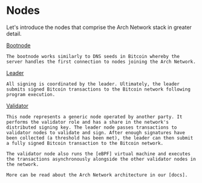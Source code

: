 # Nodes

Let's introduce the nodes that comprise the Arch Network stack in greater detail.

[Bootnode]

    The bootnode works similarly to DNS seeds in Bitcoin whereby the server handles the first connection to nodes joining the Arch Network.

[Leader]

    All signing is coordinated by the leader. Ultimately, the leader submits signed Bitcoin transactions to the Bitcoin network following program execution.
    
[Validator]
  
    This node represents a generic node operated by another party. It performs the validator role and has a share in the network's distributed signing key. The leader node passes transactions to validator nodes to validate and sign. After enough signatures have been collected (a threshold has been met), the leader can then submit a fully signed Bitcoin transaction to the Bitcoin network.

    The validator node also runs the [eBPF] virtual machine and executes the transactions asynchronously alongside the other validator nodes in the network.
    
    More can be read about the Arch Network architecture in our [docs].

[docs]: https://docs.arch.network
[eBPF]: https://ebpf.io/
[Bootnode]: https://github.com/Arch-Network/arch-local/blob/main/compose.yaml#L2
[Leader]: https://github.com/Arch-Network/arch-local/blob/main/compose.yaml#L19
[Validator]: https://github.com/Arch-Network/arch-local/blob/main/compose.yaml#L51
